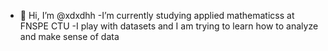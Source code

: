 - 👋 Hi, I’m @xdxdhh
-I’m currently studying applied mathematicss at FNSPE CTU 
-I play with datasets and I am trying to learn how to analyze and make sense of data
